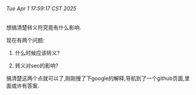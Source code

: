 ###### Tue Apr 1 17:59:17 CST 2025

想搞清楚转义符究竟有什么影响.

现在有两个问题: 

1. 什么时候应该转义?

2. 转义对seo的影响?

搞清楚这两个点就可以了,刚刚搜了下google的解释,导航到了一个github页面,里面或许有答案.